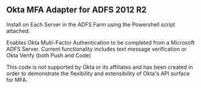 Okta MFA Adapter for ADFS 2012 R2
---------------------------------
Install on Each Server in the ADFS Farm using the Powershell script attached.


Enables Okta Multi-Factor Authentication to be completed from a Microsoft ADFS Server.
Current functionality includes text message verification or Okta Verify (both Push and Code)

This code is not supported by Okta or its affiliates and has been created in order to 
demonstrate the flexibility and extensibility of Okta's API surface for MFA.
